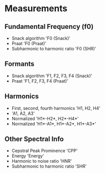 # Measurements

## Fundamental Frequency (f0)
* Snack algorithm 'F0 (Snack)'
* Praat 'F0 (Praat)'
* Subharmonic to harmonic ratio 'F0 (SHR)'

## Formants
* Snack algorithm 'F1, F2, F3, F4 (Snack)'
* Praat 'F1, F2, F3, F4 (Praat)'

## Harmonics
* First, second, fourth harmonics 'H1, H2, H4'
* 'A1, A2, A3'
* Normalized 'H1*-H2*, H2*-H4*'
* Normalized 'H1*-A1*, H1*-A2*, H1*-A3*'

## Other Spectral Info
* Cepstral Peak Prominence 'CPP'
* Energy 'Energy'
* Harmonic to noise ratio 'HNR'
* Subharmonic to harmonic ratio 'SHR'